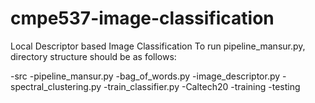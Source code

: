 # cmpe537-image-classification
Local Descriptor based Image Classification
To run pipeline_mansur.py, directory structure should be as follows:

-src
  -pipeline_mansur.py
  -bag_of_words.py
  -image_descriptor.py
  -spectral_clustering.py
  -train_classifier.py
-Caltech20
  -training
  -testing
